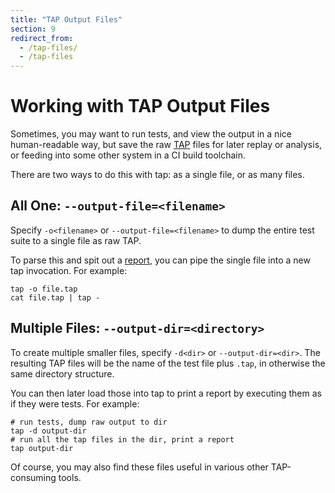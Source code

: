 ```yaml
---
title: "TAP Output Files"
section: 9
redirect_from:
  - /tap-files/
  - /tap-files
---
```


# Working with TAP Output Files

Sometimes, you may want to run tests, and view the output in a nice
human-readable way, but save the raw [TAP](/tap-protocol/) files for later replay
or analysis, or feeding into some other system in a CI build toolchain.

There are two ways to do this with tap: as a single file, or as many files.

## All One: `--output-file=<filename>`

Specify `-o<filename>` or `--output-file=<filename>` to dump the entire test
suite to a single file as raw TAP.

To parse this and spit out a [report](/docs/reporting/), you can pipe the single
file into a new tap invocation.  For example:

```
tap -o file.tap
cat file.tap | tap -
```

## Multiple Files: `--output-dir=<directory>`

To create multiple smaller files, specify `-d<dir>` or `--output-dir=<dir>`.
The resulting TAP files will be the name of the test file plus `.tap`, in
otherwise the same directory structure.

You can then later load those into tap to print a report by executing them as
if they were tests.  For example:

```
# run tests, dump raw output to dir
tap -d output-dir
# run all the tap files in the dir, print a report
tap output-dir
```

Of course, you may also find these files useful in various other TAP-consuming
tools.
